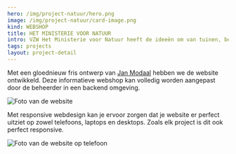 ```yaml
---
hero: /img/project-natuur/hero.png
image: /img/project-natuur/card-image.png
kind: WEBSHOP
title: HET MINISTERIE VOOR NATUUR
intro: VZW Het Ministerie voor Natuur heeft de ideeën om van tuinen, bedrijventerreinen en steden bondgenoten van de natuur te maken. En ze helpen die uitvoeren ook.
tags: projects
layout: project-detail
---
```


Met een gloednieuw fris ontwerp van <ins>Jan Modaal</ins> hebben we de website ontwikkeld. Deze informatieve webshop kan volledig worden aangepast door de beheerder in een backend omgeving.

![Foto van de website](/img/project-natuur/foto-een.png)

Met responsive webdesign kan je ervoor zorgen dat je website er perfect uitziet op zowel telefoons, laptops en desktops. Zoals elk project is dit ook perfect responsive.

![Foto van de website op telefoon](/img/project-natuur/foto-twee.png)
